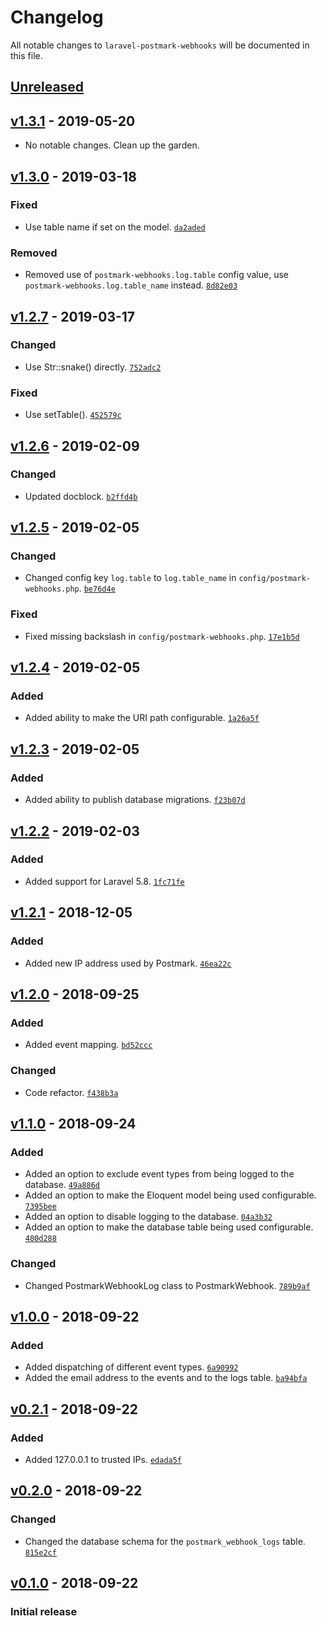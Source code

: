 # Changelog

All notable changes to `laravel-postmark-webhooks` will be documented in this file.

## [Unreleased]

## [v1.3.1] - 2019-05-20
- No notable changes. Clean up the garden.

## [v1.3.0] - 2019-03-18

### Fixed
- Use table name if set on the model. [`da2aded`](https://github.com/mvdnbrk/laravel-postmark-webhooks/commit/da2aded3b1058ccd79520f1959ae21cbc96504cf)

### Removed
- Removed use of `postmark-webhooks.log.table` config value, use `postmark-webhooks.log.table_name` instead. [`8d82e03`](https://github.com/mvdnbrk/laravel-postmark-webhooks/commit/8d82e030ef9695ce21e96488bcff0fd3516d61a5)

## [v1.2.7] - 2019-03-17

### Changed
- Use Str::snake() directly. [`752adc2`](https://github.com/mvdnbrk/laravel-postmark-webhooks/commit/752adc289dc85f22c5383fd1073d77e88d4531af)

### Fixed
- Use setTable(). [`452579c`](https://github.com/mvdnbrk/laravel-postmark-webhooks/commit/452579c3de69e1f8d7c24445656b5f5f830d9276)

## [v1.2.6] - 2019-02-09

### Changed
- Updated docblock. [`b2ffd4b`](https://github.com/mvdnbrk/laravel-postmark-webhooks/commit/b2ffd4b48604b8c75de9c142c4b207ff7943318d)

## [v1.2.5] - 2019-02-05

### Changed
- Changed config key `log.table` to `log.table_name` in `config/postmark-webhooks.php`. [`be76d4e`](https://github.com/mvdnbrk/laravel-postmark-webhooks/commit/be76d4e8518efa55ae77acc326d46f901dae1305)

### Fixed
- Fixed missing backslash in `config/postmark-webhooks.php`. [`17e1b5d`](https://github.com/mvdnbrk/laravel-postmark-webhooks/commit/17e1b5db4fd1c86583c2955b4bd10f987efe518d)

## [v1.2.4] - 2019-02-05

### Added
- Added ability to make the URI path configurable. [`1a26a5f`](https://github.com/mvdnbrk/laravel-postmark-webhooks/commit/1a26a5ff5c1ab9c4647e2f75d2687b77fa21f04f)

## [v1.2.3] - 2019-02-05

### Added
- Added ability to publish database migrations. [`f23b07d`](https://github.com/mvdnbrk/laravel-postmark-webhooks/commit/f23b07ded3fe3ee0f46914390f36715af9d6f0ed)

## [v1.2.2] - 2019-02-03

### Added
- Added support for Laravel 5.8. [`1fc71fe`](https://github.com/mvdnbrk/laravel-postmark-webhooks/commit/1fc71fe2e30c38b48b797a3d96470a37e26338b7)

## [v1.2.1] - 2018-12-05

### Added
- Added new IP address used by Postmark. [`46ea22c`](https://github.com/mvdnbrk/laravel-postmark-webhooks/commit/46ea22c6722de71c8ea62544080df64ace7534b7)

## [v1.2.0] - 2018-09-25

### Added
- Added event mapping. [`bd52ccc`](https://github.com/mvdnbrk/laravel-postmark-webhooks/commit/bd52ccc6d421eb87354018df8d3b23d383c51fc7)

### Changed
- Code refactor. [`f438b3a`](https://github.com/mvdnbrk/laravel-postmark-webhooks/commit/f438b3a0e4fe0eb5f05e6e79fc63d7f76de8e990)

## [v1.1.0] - 2018-09-24

### Added
- Added an option to exclude event types from being logged to the database. [`49a886d`](https://github.com/mvdnbrk/laravel-postmark-webhooks/commit/49a886d92de276d146b6c06120b7ab1437bab55b)
- Added an option to make the Eloquent model being used configurable. [`7395bee`](https://github.com/mvdnbrk/laravel-postmark-webhooks/commit/7395beed7f57a1a1961c535be1d197d108d4425a)
- Added an option to disable logging to the database. [`04a3b32`](https://github.com/mvdnbrk/laravel-postmark-webhooks/commit/04a3b3219174bdd03333e214c03c88b33e5a66de)
- Added an option to make the database table being used configurable. [`480d288`](https://github.com/mvdnbrk/laravel-postmark-webhooks/commit/480d288c5d3711964f7b2803632b2b3621041544)

### Changed
- Changed PostmarkWebhookLog class to PostmarkWebhook. [`789b9af`](https://github.com/mvdnbrk/laravel-postmark-webhooks/commit/789b9af41466bd0290ba5f44ba65d9bd7ee55ed8)

## [v1.0.0] - 2018-09-22

### Added
- Added dispatching of different event types. [`6a90992`](https://github.com/mvdnbrk/laravel-postmark-webhooks/commit/6a9099266e8b71e565d3bedb6e171c09b6a8387f)
- Added the email address to the events and to the logs table. [`ba94bfa`](https://github.com/mvdnbrk/laravel-postmark-webhooks/commit/ba94bfa9ad09d1cf7eff0cff946b65ae8122fd6a)

## [v0.2.1] - 2018-09-22

### Added 
- Added 127.0.0.1 to trusted IPs. [`edada5f`](https://github.com/mvdnbrk/laravel-postmark-webhooks/commit/edada5f22a718a7f6c76ffe559c21fbc2ca8155d)

## [v0.2.0] - 2018-09-22

### Changed
- Changed the database schema for the `postmark_webhook_logs` table. [`815e2cf`](https://github.com/mvdnbrk/laravel-postmark-webhooks/commit/815e2cfd48d1f279925f36e2b877eee7c9346ac6)

## [v0.1.0] - 2018-09-22

### Initial release

[Unreleased]: https://github.com/mvdnbrk/laravel-postmark-webhooks/compare/v1.3.1...HEAD
[v1.3.1]: https://github.com/mvdnbrk/laravel-postmark-webhooks/compare/v1.3.0...v1.3.1
[v1.3.0]: https://github.com/mvdnbrk/laravel-postmark-webhooks/compare/v1.2.7...v1.3.0
[v1.2.7]: https://github.com/mvdnbrk/laravel-postmark-webhooks/compare/v1.2.6...v1.2.7
[v1.2.6]: https://github.com/mvdnbrk/laravel-postmark-webhooks/compare/v1.2.5...v1.2.6
[v1.2.5]: https://github.com/mvdnbrk/laravel-postmark-webhooks/compare/v1.2.4...v1.2.5
[v1.2.4]: https://github.com/mvdnbrk/laravel-postmark-webhooks/compare/v1.2.3...v1.2.4
[v1.2.3]: https://github.com/mvdnbrk/laravel-postmark-webhooks/compare/v1.2.2...v1.2.3
[v1.2.2]: https://github.com/mvdnbrk/laravel-postmark-webhooks/compare/v1.2.1...v1.2.2
[v1.2.1]: https://github.com/mvdnbrk/laravel-postmark-webhooks/compare/v1.2.0...v1.2.1
[v1.2.0]: https://github.com/mvdnbrk/laravel-postmark-webhooks/compare/v1.1.0...v1.2.0
[v1.1.0]: https://github.com/mvdnbrk/laravel-postmark-webhooks/compare/v1.0.0...v1.1.0
[v1.0.0]: https://github.com/mvdnbrk/laravel-postmark-webhooks/compare/v0.2.0...v1.0.0
[v0.2.1]: https://github.com/mvdnbrk/laravel-postmark-webhooks/compare/v0.2.0...v0.2.1
[v0.2.0]: https://github.com/mvdnbrk/laravel-postmark-webhooks/compare/v0.1.0...v0.2.0
[v0.1.0]: https://github.com/mvdnbrk/laravel-postmark-webhooks/tree/v0.1.0
